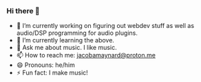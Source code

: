 ### Hi there 👋

- 🔭 I’m currently working on figuring out webdev stuff as well as audio/DSP programming for audio plugins.
- 🌱 I’m currently learning the above.
- 💬 Ask me about music. I like music.
- 📫 How to reach me: jacobamaynard@proton.me
- 😄 Pronouns: he/him
- ⚡ Fun fact: I make music!

